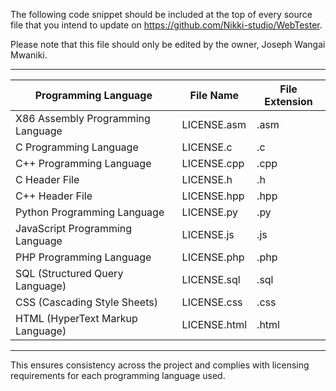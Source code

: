 The following code snippet should be included at the top of every source file that you intend to update on https://github.com/Nikki-studio/WebTester.

Please note that this file should only be edited by the owner, Joseph Wangai Mwaniki.

_____________________________________________________________________________
| Programming Language                | File Name        |   File Extension |
|-------------------------------------|------------------|------------------|
| X86 Assembly Programming Language   | LICENSE.asm      |   .asm           |
| C Programming Language              | LICENSE.c        |   .c             |
| C++ Programming Language            | LICENSE.cpp      |   .cpp           |
| C Header File                       | LICENSE.h        |   .h             |
| C++ Header File                     | LICENSE.hpp      |   .hpp           |
| Python Programming Language         | LICENSE.py       |   .py            |
| JavaScript Programming Language     | LICENSE.js       |   .js            |
| PHP Programming Language            | LICENSE.php      |   .php           |
| SQL (Structured Query Language)     | LICENSE.sql      |   .sql           |
| CSS (Cascading Style Sheets)        | LICENSE.css      |   .css           |
| HTML (HyperText Markup Language)    | LICENSE.html     |   .html          |
_____________________________________________________________________________

This ensures consistency across the project and complies with licensing requirements for each programming language used.



